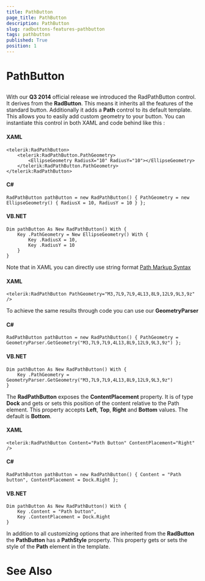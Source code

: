 ```yaml
---
title: PathButton
page_title: PathButton
description: PathButton
slug: radbuttons-features-pathbutton
tags: pathbutton
published: True
position: 1
---
```


# PathButton



## 

With our __Q3 2014__ official release we introduced the RadPathButton control. It derives from the __RadButton__. This means it inherits all the features of the standard button. Additionally it adds a __Path__ control to its default template. This allows you to easily add custom geometry to your button. You can instantiate this control in both XAML and code behind like this :
        
#### __XAML__
	<telerik:RadPathButton>
        <telerik:RadPathButton.PathGeometry>
            <EllipseGeometry RadiusX="10" RadiusY="10"></EllipseGeometry>
        </telerik:RadPathButton.PathGeometry>
    </telerik:RadPathButton>


#### __C#__
	RadPathButton pathButton = new RadPathButton() { PathGeometry = new EllipseGeometry() { RadiusX = 10, RadiusY = 10 } };

#### __VB.NET__

	Dim pathButton As New RadPathButton() With {
        Key .PathGeometry = New EllipseGeometry() With {
            Key .RadiusX = 10,
            Key .RadiusY = 10
        }
    }



Note that in XAML you can directly use string format [Path Markup Syntax](http://msdn.microsoft.com/en-us/library/ms752293(v=vs.110).aspx)
#### __XAML__
	<telerik:RadPathButton PathGeometry="M3,7L9,7L9,4L13,8L9,12L9,9L3,9z" />



To achieve the same results through code you can use our __GeometryParser__
#### __C#__
	RadPathButton pathButton = new RadPathButton() { PathGeometry = GeometryParser.GetGeometry("M3,7L9,7L9,4L13,8L9,12L9,9L3,9z") };


#### __VB.NET__
	Dim pathButton As New RadPathButton() With {
        Key .PathGeometry = GeometryParser.GetGeometry("M3,7L9,7L9,4L13,8L9,12L9,9L3,9z")
    }



The __RadPathButton__ exposes the __ContentPlacement__ property. It is of type __Dock__ and gets or sets this position of the content relative to the Path element. This property accepts __Left__, __Top__, __Right__ and __Bottom__ values. The default is __Bottom__.
        
#### __XAML__
	<telerik:RadPathButton Content="Path Button" ContentPlacement="Right" />


#### __C#__
	RadPathButton pathButton = new RadPathButton() { Content = "Path button", ContentPlacement = Dock.Right };


#### __VB.NET__
	Dim pathButton As New RadPathButton() With {
        Key .Content = "Path button",
        Key .ContentPlacement = Dock.Right
    }



In addition to all customizing options that are inherited from the __RadButton__ the __PathButton__ has a __PathStyle__ property. This property gets or sets the style of the __Path__ element in the template.
        

# See Also
